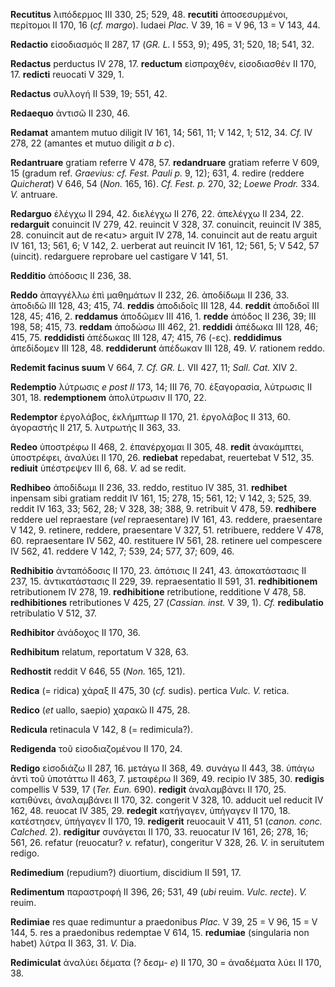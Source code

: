 **Recutitus** λιπόδερμος III 330, 25; 529, 48. **recutiti**
ἀποσεσυρμένοι, περίτομοι II 170, 16 (*cf. margo*). Iudaei *Plac.* V 39,
16 = V 96, 13 = V 143, 44.

**Redactio** εἰσοδιασμός II 287, 17 (*GR. L.* I 553, 9); 495, 31; 520,
18; 541, 32.

**Redactus** perductus IV 278, 17. **reductum** εἰσπραχθέν,
εἰσοδιασθέν II 170, 17. **redicti** reuocati V 329, 1.

**Redactus** συλλογή II 539, 19; 551, 42.

**Redaequo** ἀντισῶ II 230, 46.

**Redamat** amantem mutuo diligit IV 161, 14; 561, 11; V 142, 1; 512,
34. *Cf.* IV 278, 22 (amantes et mutuo diligit *a b c*).

**Redantruare** gratiam referre V 478, 57. **redandruare** gratiam
referre V 609, 15 (gradum ref. *Graevius: cf. Fest. Pauli p.* 9, 12);
631, 4. redire (reddere *Quicherat*) V 646, 54 (*Non.* 165, 16). *Cf.
Fest. p.* 270, 32; *Loewe Prodr.* 334. *V.* antruare.

**Redarguo** ἐλέγχω II 294, 42. διελέγχω II 276, 22. ἀπελέγχω II 234,
22. **redarguit** conuincit IV 279, 42. reuincit V 328, 37. conuincit,
reuincit IV 385, 28. conuincit aut de re\<atu\> arguit IV 278, 14.
conuincit aut de reatu arguit IV 161, 13; 561, 6; V 142, 2. uerberat aut
reuincit IV 161, 12; 561, 5; V 542, 57 (uincit). redarguere reprobare
uel castigare V 141, 51.

**Redditio** ἀπόδοσις II 236, 38.

**Reddo** ἀπαγγέλλω ἐπὶ μαθημάτων II 232, 26. ἀποδίδωμι II 236, 33.
ἀποδιδῶ III 128, 43; 415, 74. **reddis** ἀποδιδοῖς III 128, 44.
**reddit** ἀποδιδοῖ III 128, 45; 416, 2. **reddamus** ἀποδῶμεν III
416, 1. **redde** ἀπόδος II 236, 39; III 198, 58; 415, 73. **reddam**
ἀποδώσω III 462, 21. **reddidi** ἀπέδωκα III 128, 46; 415, 75.
**reddidisti** ἀπέδωκας III 128, 47; 415, 76 (-ες). **reddidimus**
ἀπεδίδομεν III 128, 48. **reddiderunt** ἀπέδωκαν III 128, 49. *V.*
rationem reddo.

**Redemit facinus suum** V 664, 7. *Cf. GR. L.* VII 427, 11; *Sall. Cat.*
XIV 2.

**Redemptio** λύτρωσις *e post II* 173, 14; III 76, 70. ἐξαγορασία,
λύτρωσις II 301, 18. **redemptionem** ἀπολύτρωσιν II 170, 22.

**Redemptor** ἐργολάβος, ἐκλήμπτωρ II 170, 21. ἐργολάβος II 313, 60.
ἀγοραστής II 217, 5. λυτρωτής II 363, 33.

**Redeo** ὑποστρέφω II 468, 2. ἐπανέρχομαι II 305, 48. **redit**
ἀνακάμπτει, ὑποστρέφει, ἀναλύει II 170, 26. **rediebat** repedabat,
reuertebat V 512, 35. **rediuit** ὑπέστρεψεν III 6, 68. *V.* ad se
redit.

**Redhibeo** ἀποδίδωμι II 236, 33. reddo, restituo IV 385, 31.
**redhibet** inpensam sibi gratiam reddit IV 161, 15; 278, 15; 561, 12;
V 142, 3; 525, 39. reddit IV 163, 33; 562, 28; V 328, 38; 388, 9.
retribuit V 478, 59. **redhibere** reddere uel repraestare (*vel*
repraesentare) IV 161, 43. reddere, praesentare V 142, 9. retinere,
reddere, praesentare V 327, 51. retribuere, reddere V 478, 60.
repraesentare IV 562, 40. restituere IV 561, 28. retinere uel compescere
IV 562, 41. reddere V 142, 7; 539, 24; 577, 37; 609, 46.

**Redhibitio** ἀνταπόδοσις II 170, 23. ἀπότισις II 241, 43.
ἀποκατάστασις II 237, 15. ἀντικατάστασις II 229, 39. repraesentatio II
591, 31. **redhibitionem** retributionem IV 278, 19. **redhibitione**
retributione, redditione V 478, 58. **redhibitiones** retributiones V
425, 27 (*Cassian. inst.* V 39, 1). *Cf.* **redibulatio** retribulatio V
512, 37.

**Redhibitor** ἀνάδοχος II 170, 36.

**Redhibitum** relatum, reportatum V 328, 63.

**Redhostit** reddit V 646, 55 (*Non.* 165, 121).

**Redica** (= ridica) χάραξ II 475, 30 (*cf.* sudis). pertica *Vulc. V.*
retica.

**Redico** (*et* uallo, saepio) χαρακῶ II 475, 28.

**Redicula** retinacula V 142, 8 (= redimicula?).

**Redigenda** τοῦ εἰσοδιαζομένου II 170, 24.

**Redigo** εἰσοδιάζω II 287, 16. μετάγω II 368, 49. συνάγω II 443, 38.
ὑπάγω ἀντὶ τοῦ ὑποτάττω II 463, 7. μεταφέρω II 369, 49. recipio IV 385,
30. **redigis** compellis V 539, 17 (*Ter. Eun.* 690). **redigit**
ἀναλαμβάνει II 170, 25. κατιθύνει, ἀναλαμβάνει II 170, 32. congerit V
328, 10. adducit uel reducit IV 162, 48. reuocat IV 385, 29. **redegit**
κατήγαγεν, ὑπήγαγεν II 170, 18. κατέστησεν, ὑπήγαγεν II 170, 19.
**redigerit** reuocauit V 411, 51 (*canon. conc. Calched.* 2).
**redigitur** συνάγεται II 170, 33. reuocatur IV 161, 26; 278, 16; 561,
26. refatur (reuocatur? *v.* refatur), congeritur V 328, 26. *V.* in
seruitutem redigo.

**Redimedium** (repudium?) diuortium, discidium II 591, 17.

**Redimentum** παραστροφή II 396, 26; 531, 49 (*ubi* reuim. *Vulc.
recte*). *V.* reuim.

**Redimiae** res quae redimuntur a praedonibus *Plac.* V 39, 25 = V 96,
15 = V 144, 5. res a praedonibus redemptae V 614, 15. **redumiae**
(singularia non habet) λύτρα II 363, 31. *V.* Dia.

**Redimiculat** ἀναλύει δέματα (? δεσμ- *e*) II 170, 30 = ἀναδέματα λύει
II 170, 38.
